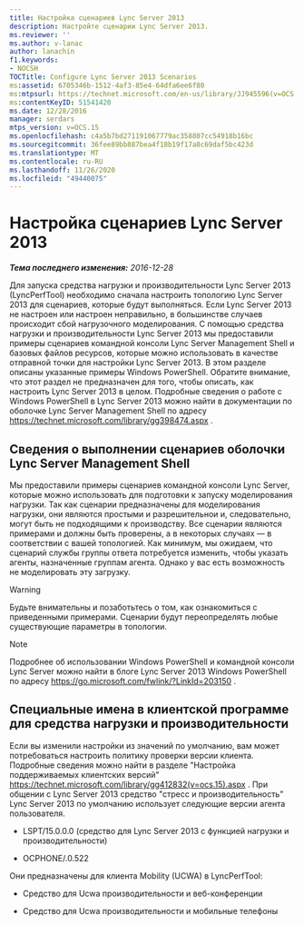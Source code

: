 ```yaml
---
title: Настройка сценариев Lync Server 2013
description: Настройте сценарии Lync Server 2013.
ms.reviewer: ''
ms.author: v-lanac
author: lanachin
f1.keywords:
- NOCSH
TOCTitle: Configure Lync Server 2013 Scenarios
ms:assetid: 6705346b-1512-4af3-85e4-64dfa6ee6f80
ms:mtpsurl: https://technet.microsoft.com/en-us/library/JJ945596(v=OCS.15)
ms:contentKeyID: 51541420
ms.date: 12/28/2016
manager: serdars
mtps_version: v=OCS.15
ms.openlocfilehash: c4a5b7bd271191067779ac358807cc54918b16bc
ms.sourcegitcommit: 36fee89bb887bea4f18b19f17a8c69daf5bc423d
ms.translationtype: MT
ms.contentlocale: ru-RU
ms.lasthandoff: 11/26/2020
ms.locfileid: "49440075"
---
```

# <a name="configure-lync-server-2013-scenarios"></a>Настройка сценариев Lync Server 2013

<div data-xmlns="http://www.w3.org/1999/xhtml">

<div class="topic" data-xmlns="http://www.w3.org/1999/xhtml" data-msxsl="urn:schemas-microsoft-com:xslt" data-cs="https://msdn.microsoft.com/">

<div data-asp="https://msdn2.microsoft.com/asp">



</div>

<div id="mainSection">

<div id="mainBody">

<span> </span>

_**Тема последнего изменения:** 2016-12-28_

Для запуска средства нагрузки и производительности Lync Server 2013 (LyncPerfTool) необходимо сначала настроить топологию Lync Server 2013 для сценариев, которые будут выполняться. Если Lync Server 2013 не настроен или настроен неправильно, в большинстве случаев происходит сбой нагрузочного моделирования. С помощью средства нагрузки и производительности Lync Server 2013 мы предоставили примеры сценариев командной консоли Lync Server Management Shell и базовых файлов ресурсов, которые можно использовать в качестве отправной точки для настройки Lync Server 2013. В этом разделе описаны указанные примеры Windows PowerShell. Обратите внимание, что этот раздел не предназначен для того, чтобы описать, как настроить Lync Server 2013 в целом. Подробные сведения о работе с Windows PowerShell в Lync Server 2013 можно найти в документации по оболочке Lync Server Management Shell по адресу <https://technet.microsoft.com/library/gg398474.aspx> .

<div>

## <a name="about-running-lync-server-management-shell-scripts"></a>Сведения о выполнении сценариев оболочки Lync Server Management Shell

Мы предоставили примеры сценариев командной консоли Lync Server, которые можно использовать для подготовки к запуску моделирования нагрузки. Так как сценарии предназначены для моделирования нагрузки, они являются простыми и разрешительнои и, следовательно, могут быть не подходящими к производству. Все сценарии являются примерами и должны быть проверены, а в некоторых случаях — в соответствии с вашей топологией. Как минимум, мы ожидаем, что сценарий службы группы ответа потребуется изменить, чтобы указать агенты, назначенные группам агента. Однако у вас есть возможность не моделировать эту загрузку.

<div>


> [!WARNING]  
> Будьте внимательны и позаботьтесь о том, как ознакомиться с приведенными примерами. Сценарии будут переопределять любые существующие параметры в топологии.



</div>

<div>


> [!NOTE]  
> Подробнее об использовании Windows PowerShell и командной консоли Lync Server можно найти в блоге Lync Server 2013 Windows PowerShell по адресу <A href="https://go.microsoft.com/fwlink/?linkid=203150">https://go.microsoft.com/fwlink/?LinkId=203150</A> .



</div>

</div>

<div>

## <a name="stress-and-performance-tool-client-version-monikers"></a>Специальные имена в клиентской программе для средства нагрузки и производительности

Если вы изменили настройки из значений по умолчанию, вам может потребоваться настроить политику проверки версии клиента. Подробные сведения можно найти в разделе "Настройка поддерживаемых клиентских версий" <https://technet.microsoft.com/library/gg412832(v=ocs.15).aspx> . При общении с Lync Server 2013 средство "стресс и производительность" Lync Server 2013 по умолчанию использует следующие версии агента пользователя.

  - LSPT/15.0.0.0 (средство для Lync Server 2013 с функцией нагрузки и производительности)

  - OCPHONE/.0.522

Они предназначены для клиента Mobility (UCWA) в LyncPerfTool:

  - Средство для Ucwa производительности и веб-конференции

  - Средство для Ucwa производительности и мобильные телефоны

</div>

</div>

<span> </span>

</div>

</div>

</div>


